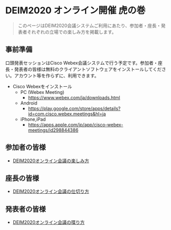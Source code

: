# DEIM2020 オンライン開催 虎の巻

> このページはDEIM2020会議システムご利用にあたり、参加者・座長・発表者それぞれの立場での楽しみ方を掲載します。

## 事前準備

口頭発表セッションはCisco Webex会議システムで行う予定です。参加者・座長・発表者の皆様は無料のクライアントソフトウェアをインストールしてください。アカウント等を作らずに、利用できます。

* Cisco Webexをインストール
   * PC (Webex Meeting)
      * https://www.webex.com/ja/downloads.html
   * Android
      * https://play.google.com/store/apps/details?id=com.cisco.webex.meetings&hl=ja
   * iPhone,iPad
      * https://apps.apple.com/jp/app/cisco-webex-meetings/id298844386


## 参加者の皆様
* [DEIM2020オンライン会議の楽しみ方](participants.md)

## 座長の皆様
* [DEIM2020オンライン会議の仕切り方](chair.md)

## 発表者の皆様
* [DEIM2020オンライン会議の喋り方](presenter.md)
